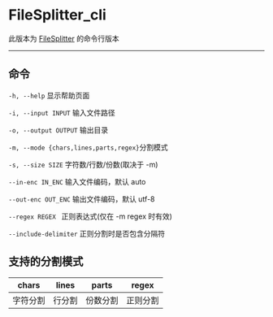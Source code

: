# FileSplitter_cli
此版本为 [FileSplitter](https://github.com/new5Fpointer/FileSplitter) 的命令行版本

---

## 命令

  `-h, --help`          显示帮助页面

  `-i, --input INPUT`   输入文件路径

  `-o, --output OUTPUT` 输出目录

  `-m, --mode {chars,lines,parts,regex}`分割模式

  `-s, --size SIZE`       字符数/行数/份数(取决于 -m)

  `--in-enc IN_ENC`       输入文件编码，默认 auto

  `--out-enc OUT_ENC`     输出文件编码，默认 utf-8

  `--regex REGEX `        正则表达式(仅在 -m regex 时有效)

  `--include-delimiter`   正则分割时是否包含分隔符

## 支持的分割模式
|  chars  | lines | parts | regex |
| ------- | ------ | ----- | ----- |
| 字符分割 | 行分割 |份数分割|正则分割|